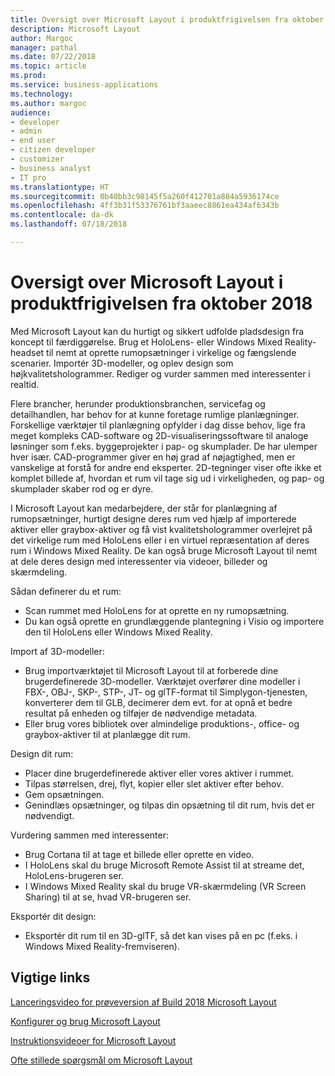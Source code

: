 ```yaml
---
title: Oversigt over Microsoft Layout i produktfrigivelsen fra oktober 2018
description: Microsoft Layout
author: Margoc
manager: pathal
ms.date: 07/22/2018
ms.topic: article
ms.prod: 
ms.service: business-applications
ms.technology: 
ms.author: margoc
audience:
- developer
- admin
- end user
- citizen developer
- customizer
- business analyst
- IT pro
ms.translationtype: HT
ms.sourcegitcommit: 0b40bb3c98145f5a260f412701a884a5936174ce
ms.openlocfilehash: 4ff3b31f53376761bf3aaeec8861ea434af6343b
ms.contentlocale: da-dk
ms.lasthandoff: 07/18/2018

---
```


# <a name="overview-of-microsoft-layout-october-18-release"></a>Oversigt over Microsoft Layout i produktfrigivelsen fra oktober 2018



Med Microsoft Layout kan du hurtigt og sikkert udfolde pladsdesign fra koncept til færdiggørelse. Brug et HoloLens- eller Windows Mixed Reality-headset til nemt at oprette rumopsætninger i virkelige og fængslende scenarier. Importér 3D-modeller, og oplev design som højkvalitetshologrammer. Rediger og vurder sammen med interessenter i realtid.  

Flere brancher, herunder produktionsbranchen, servicefag og detailhandlen, har behov for at kunne foretage rumlige planlægninger. Forskellige værktøjer til planlægning opfylder i dag disse behov, lige fra meget kompleks CAD-software og 2D-visualiseringssoftware til analoge løsninger som f.eks. byggeprojekter i pap- og skumplader. De har ulemper hver især. CAD-programmer giver en høj grad af nøjagtighed, men er vanskelige at forstå for andre end eksperter. 2D-tegninger viser ofte ikke et komplet billede af, hvordan et rum vil tage sig ud i virkeligheden, og pap- og skumplader skaber rod og er dyre. 

I Microsoft Layout kan medarbejdere, der står for planlægning af rumopsætninger, hurtigt designe deres rum ved hjælp af importerede aktiver eller graybox-aktiver og få vist kvalitetshologrammer overlejret på det virkelige rum med HoloLens eller i en virtuel repræsentation af deres rum i Windows Mixed Reality. De kan også bruge Microsoft Layout til nemt at dele deres design med interessenter via videoer, billeder og skærmdeling. 

Sådan definerer du et rum:

-   Scan rummet med HoloLens for at oprette en ny rumopsætning.
-   Du kan også oprette en grundlæggende plantegning i Visio og importere den til HoloLens eller Windows Mixed Reality.

Import af 3D-modeller:

- Brug importværktøjet til Microsoft Layout til at forberede dine brugerdefinerede 3D-modeller. Værktøjet overfører dine modeller i FBX-, OBJ-, SKP-, STP-, JT- og glTF-format til Simplygon-tjenesten, konverterer dem til GLB, decimerer dem evt. for at opnå et bedre resultat på enheden og tilføjer de nødvendige metadata. 
- Eller brug vores bibliotek over almindelige produktions-, office- og graybox-aktiver til at planlægge dit rum. 

Design dit rum:

- Placer dine brugerdefinerede aktiver eller vores aktiver i rummet.
- Tilpas størrelsen, drej, flyt, kopier eller slet aktiver efter behov. 
- Gem opsætningen. 
- Genindlæs opsætninger, og tilpas din opsætning til dit rum, hvis det er nødvendigt. 

Vurdering sammen med interessenter:

-   Brug Cortana til at tage et billede eller oprette en video.
-   I HoloLens skal du bruge Microsoft Remote Assist til at streame det, HoloLens-brugeren ser.
-   I Windows Mixed Reality skal du bruge VR-skærmdeling (VR Screen Sharing) til at se, hvad VR-brugeren ser.

Eksportér dit design:

-   Eksportér dit rum til en 3D-glTF, så det kan vises på en pc (f.eks. i Windows Mixed Reality-fremviseren). 

## <a name="important-links"></a>Vigtige links

[Lanceringsvideo for prøveversion af Build 2018 Microsoft Layout](https://www.youtube.com/watch?time_continue=2&v=rK7l6Gq16WA)

[Konfigurer og brug Microsoft Layout](https://support.microsoft.com/help/4294437/windows-10-set-up-and-use-microsoft-layout)

[Instruktionsvideoer for Microsoft Layout](https://support.microsoft.com/help/4295658)

[Ofte stillede spørgsmål om Microsoft Layout](https://support.microsoft.com/help/4294427)

